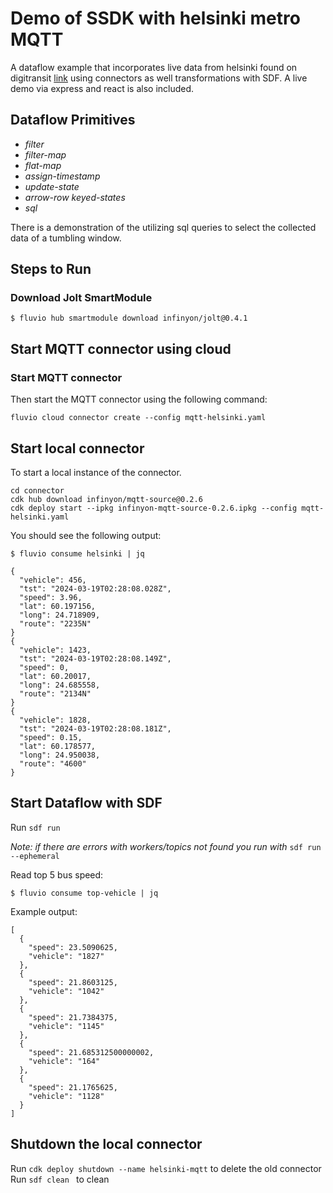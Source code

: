 
# Demo of SSDK with helsinki metro MQTT
A dataflow example that incorporates live data from helsinki found on digitransit [link](https://digitransit.fi/en/developers/apis/4-realtime-api/vehicle-positions/high-frequency-positioning/#event-types) using connectors as well transformations with SDF. A live demo via express and react is also included.

## Dataflow Primitives

 - *filter*
 - *filter-map*
 - *flat-map*
 - *assign-timestamp*
 - *update-state*
 - *arrow-row keyed-states*
 - *sql*

There is a demonstration of the utilizing sql queries to select the collected data of a tumbling window.

## Steps to Run
### Download Jolt SmartModule
```
$ fluvio hub smartmodule download infinyon/jolt@0.4.1
```
## Start MQTT connector using cloud
### Start MQTT connector

Then start the MQTT connector using the following command:

```
fluvio cloud connector create --config mqtt-helsinki.yaml
```

## Start local connector
To start a local instance of the connector. 
```
cd connector
cdk hub download infinyon/mqtt-source@0.2.6
cdk deploy start --ipkg infinyon-mqtt-source-0.2.6.ipkg --config mqtt-helsinki.yaml
```

You should see the following output:

```
$ fluvio consume helsinki | jq

{
  "vehicle": 456,
  "tst": "2024-03-19T02:28:08.028Z",
  "speed": 3.96,
  "lat": 60.197156,
  "long": 24.718909,
  "route": "2235N"
}
{
  "vehicle": 1423,
  "tst": "2024-03-19T02:28:08.149Z",
  "speed": 0,
  "lat": 60.20017,
  "long": 24.685558,
  "route": "2134N"
}
{
  "vehicle": 1828,
  "tst": "2024-03-19T02:28:08.181Z",
  "speed": 0.15,
  "lat": 60.178577,
  "long": 24.950038,
  "route": "4600"
}

```
## Start Dataflow with SDF

Run ```sdf run```

_Note: if there are errors with workers/topics not found you run with_ ```sdf run --ephemeral```

Read top 5 bus speed:
```
$ fluvio consume top-vehicle | jq
```
Example output:
```
[
  {
    "speed": 23.5090625,
    "vehicle": "1827"
  },
  {
    "speed": 21.8603125,
    "vehicle": "1042"
  },
  {
    "speed": 21.7384375,
    "vehicle": "1145"
  },
  {
    "speed": 21.685312500000002,
    "vehicle": "164"
  },
  {
    "speed": 21.1765625,
    "vehicle": "1128"
  }
]
```

## Shutdown the local connector
Run ``` cdk deploy shutdown --name helsinki-mqtt ``` to delete the old connector
Run ```sdf clean ``` to clean


